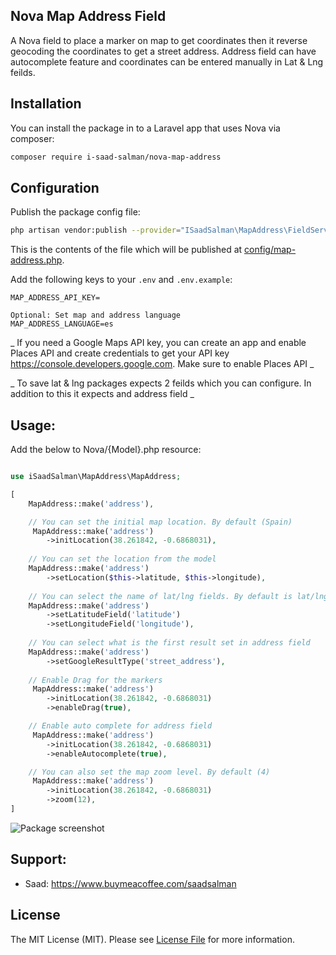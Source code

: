 ## Nova Map Address Field

A Nova field to place a marker on map to get coordinates then it reverse geocoding the coordinates to get a street address. Address field can have autocomplete feature and coordinates can be entered manually in Lat & Lng feilds.

## Installation

You can install the package in to a Laravel app that uses Nova via composer:

```bash
composer require i-saad-salman/nova-map-address
```

## Configuration
Publish the package config file:
```bash
php artisan vendor:publish --provider="ISaadSalman\MapAddress\FieldServiceProvider"
```

This is the contents of the file which will be published at [config/map-address.php](config/map-address.php).

Add the following keys to your `.env` and `.env.example`:

```
MAP_ADDRESS_API_KEY=

Optional: Set map and address language
MAP_ADDRESS_LANGUAGE=es
```

_ If you need a Google Maps API key, you can create an app and enable Places API and create credentials to get your API key https://console.developers.google.com. Make sure to enable Places API _

_ To save lat & lng packages expects 2 feilds which you can configure. In addition to this it expects and address field _

## Usage:
Add the below to Nova/{Model}.php resource:

```php

use iSaadSalman\MapAddress\MapAddress;

[
    MapAddress::make('address'),

    // You can set the initial map location. By default (Spain)
     MapAddress::make('address')
        ->initLocation(38.261842, -0.6868031),
        
    // You can set the location from the model
    MapAddress::make('address')
        ->setLocation($this->latitude, $this->longitude),
        
    // You can select the name of lat/lng fields. By default is lat/lng
    MapAddress::make('address')
        ->setLatitudeField('latitude')
        ->setLongitudeField('longitude'),
    
    // You can select what is the first result set in address field
    MapAddress::make('address')
        ->setGoogleResultType('street_address'),
    
    // Enable Drag for the markers
     MapAddress::make('address')
        ->initLocation(38.261842, -0.6868031)
        ->enableDrag(true),

    // Enable auto complete for address field
     MapAddress::make('address')
        ->initLocation(38.261842, -0.6868031)
        ->enableAutocomplete(true),

    // You can also set the map zoom level. By default (4)
     MapAddress::make('address')
        ->initLocation(38.261842, -0.6868031)
        ->zoom(12),
]
```

![Package screenshot](/doc/map.png)

## Support:

*  Saad: https://www.buymeacoffee.com/saadsalman

## License

The MIT License (MIT). Please see [License File](LICENSE.md) for more information.
